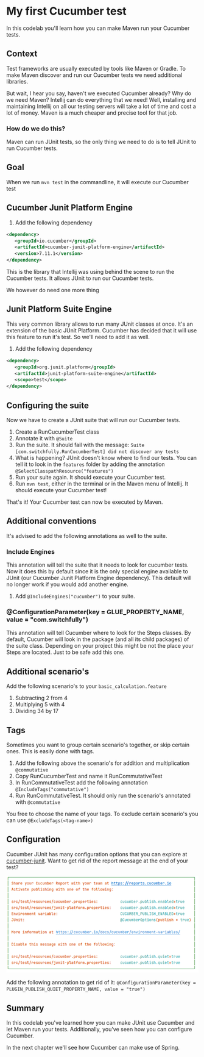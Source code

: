 # My first Cucumber test

In this codelab you'll learn how you can make Maven run your Cucumber tests.

## Context
Test frameworks are usually executed by tools like Maven or Gradle.
To make Maven discover and run our Cucumber tests we need additional libraries.

But wait, I hear you say, haven't we executed Cucumber already? Why do we need Maven? Intellij can do everything that we need!
Well, installing and maintaining Intellij on all our testing servers will take a lot of time and cost a lot of money.
Maven is a much cheaper and precise tool for that job.

### How do we do this?
Maven can run JUnit tests, so the only thing we need to do is to tell JUnit to run Cucumber tests.

## Goal
When we run `mvn test` in the commandline, it will execute our Cucumber test

## Cucumber Junit Platform Engine
1. Add the following dependency
```xml
<dependency>
   <groupId>io.cucumber</groupId>
   <artifactId>cucumber-junit-platform-engine</artifactId>
   <version>7.11.1</version>
</dependency>
```
This is the library that Intellij was using behind the scene to run the Cucumber tests.
It allows JUnit to run our Cucumber tests.

We however do need one more thing

## Junit Platform Suite Engine
This very common library allows to run many JUnit classes at once. It's an extension of the basic JUnit Platform.
Cucumber has decided that it will use this feature to run it's test. So we'll need to add it as well.

1. Add the following dependency
```xml
<dependency>
   <groupId>org.junit.platform</groupId>
   <artifactId>junit-platform-suite-engine</artifactId>
   <scope>test</scope>
</dependency>
```

## Configuring the suite
Now we have to create a JUnit suite that will run our Cucumber tests.
1. Create a RunCucumberTest class
2. Annotate it with `@Suite`
3. Run the suite. It should fail with the message: `Suite [com.switchfully.RunCucumberTest] did not discover any tests`
4. What is happening? JUnit doesn't know where to find our tests. You can tell it to look in the `features` folder by adding the annotation `@SelectClasspathResource("features")`
5. Run your suite again. It should execute your Cucumber test.
6. Run `mvn test`, either in the terminal or in the Maven menu of Intellij. It should execute your Cucumber test!

That's it! Your Cucumber test can now be executed by Maven.

## Additional conventions
It's advised to add the following annotations as well to the suite.

### Include Engines
This annotation will tell the suite that it needs to look for cucumber tests. 
Now it does this by default since it is the only special engine available to JUnit (our Cucumber Junit Platform Engine dependency).
This default will no longer work if you would add another engine.
1. Add `@IncludeEngines("cucumber")` to your suite.

### @ConfigurationParameter(key = GLUE_PROPERTY_NAME, value = "com.switchfully")
This annotation will tell Cucumber where to look for the Steps classes.
By default, Cucumber will look in the package (and all its child packages) of the suite class.
Depending on your project this might be not the place your Steps are located.
Just to be safe add this one.

## Additional scenario's
Add the following scenario's to your `basic_calculation.feature`
1. Subtracting 2 from 4
2. Multiplying 5 with 4
3. Dividing 34 by 17

## Tags
Sometimes you want to group certain scenario's together, or skip certain ones.
This is easily done with tags.

1. Add the following above the scenario's for addition and multiplication `@commutative`
2. Copy RunCucumberTest and name it RunCommutativeTest
3. In RunCommutativeTest add the following annotation `@IncludeTags("commutative")`
4. Run RunCommutativeTest. It should only run the scenario's annotated with `@commutative`

You free to choose the name of your tags.
To exclude certain scenario's you can use `@ExcludeTags(<tag-name>)`

## Configuration
Cucumber JUnit has many configuration options that you can explore at [cucumber-junit](https://github.com/cucumber/cucumber-jvm/tree/main/cucumber-junit-platform-engine).
Want to get rid of the report message at the end of your test?

![report-message](cucumber-report.png)

Add the following annotation to get rid of it: `@ConfigurationParameter(key = PLUGIN_PUBLISH_QUIET_PROPERTY_NAME, value = "true")`

## Summary

In this codelab you've learned how you can make JUnit use Cucumber and let Maven run your tests.
Additionally, you've seen how you can configure Cucumber.

In the next chapter we'll see how Cucumber can make use of Spring.

